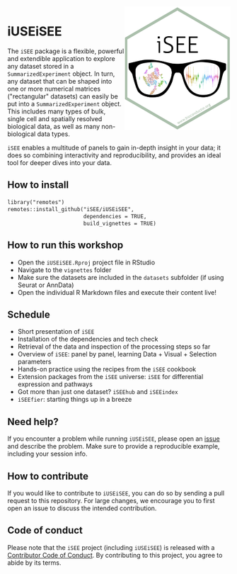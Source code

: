 <img src="vignettes/iSEE.png" align="right" alt="" width="240" />

# iUSEiSEE

The `iSEE` package is a flexible, powerful and extendible application to explore any dataset stored in a `SummarizedExperiment` object.
In turn, any dataset that can be shaped into one or more numerical matrices ("rectangular" datasets) can easily be put into a `SummarizedExperiment` object.
This includes many types of bulk, single cell and spatially resolved biological data, as well as many non-biological data types. 

`iSEE` enables a multitude of panels to gain in-depth insight in your data; it does so combining interactivity and reproducibility, and provides an ideal tool for deeper dives into your data.


## How to install

```
library("remotes")
remotes::install_github("iSEE/iUSEiSEE", 
                        dependencies = TRUE, 
                        build_vignettes = TRUE)
```

## How to run this workshop

- Open the `iUSEiSEE.Rproj` project file in RStudio
- Navigate to the `vignettes` folder
- Make sure the datasets are included in the `datasets` subfolder (if using Seurat or AnnData)
- Open the individual R Markdown files and execute their content live!

## Schedule

* Short presentation of `iSEE`
* Installation of the dependencies and tech check
* Retrieval of the data and inspection of the processing steps so far
* Overview of `iSEE`: panel by panel, learning Data + Visual + Selection parameters
* Hands-on practice using the recipes from the `iSEE` cookbook
* Extension packages from the `iSEE` universe: `iSEE` for differential expression and pathways
* Got more than just one dataset? `iSEEhub` and `iSEEindex`
* `iSEEfier`: starting things up in a breeze

## Need help?

If you encounter a problem while running `iUSEiSEE`, please open an [issue](https://github.com/iSEE/iUSEiSEE/issues) and describe the problem.
Make sure to provide a reproducible example, including your session info.

## How to contribute

If you would like to contribute to `iUSEiSEE`, you can do so by sending a pull request to this repository. 
For large changes, we encourage you to first open an issue to discuss the intended contribution.

## Code of conduct

Please note that the `iSEE` project (including `iUSEiSEE`) is released with a [Contributor Code of Conduct](CODE_OF_CONDUCT.md). 
By contributing to this project, you agree to abide by its terms.
